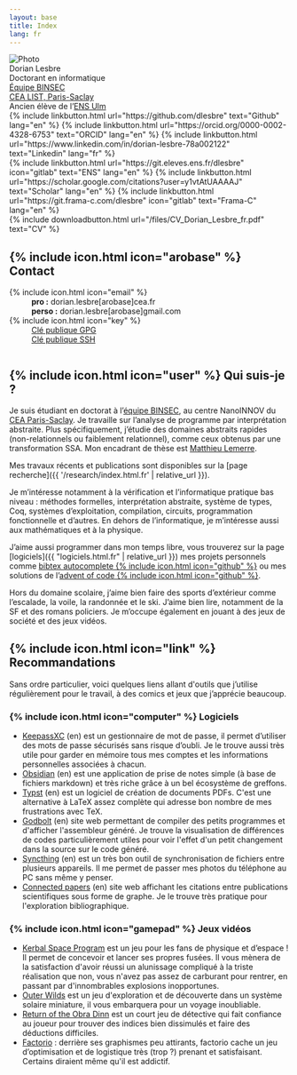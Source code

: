 ```yaml
---
layout: base
title: Index
lang: fr
---
```


<div class="row">
	<div class="portrait">
		<div class="img"><img src="{{ 'imgs/profil.png' | relative_url }}" alt="Photo"></div>
		<div class="name">Dorian Lesbre</div>
		<div class="desc">Doctorant en informatique</div>
		<div class="desc"><a class="link" href="https://binsec.github.io/" hreflang="en">Équipe BINSEC</a></div>
		<div class="desc"><a class="link" href="https://www.cea.fr/paris-saclay/Pages/Accueil.aspx">CEA LIST, Paris-Saclay</a></div>
		<div class="desc">Ancien élève de l’<a class="link" href="https://www.ens.psl.eu">ENS Ulm</a></div>
	</div>
	<div class="column">
		<div class="links">
			{% include linkbutton.html url="https://github.com/dlesbre" text="Github" lang="en" %}
			{% include linkbutton.html url="https://orcid.org/0000-0002-4328-6753" text="ORCID" lang="en" %}
			{% include linkbutton.html url="https://www.linkedin.com/in/dorian-lesbre-78a002122" text="Linkedin" lang="fr" %}
		</div>
		<div class="links">
			{% include linkbutton.html url="https://git.eleves.ens.fr/dlesbre" icon="gitlab" text="ENS" lang="en" %}
			{% include linkbutton.html url="https://scholar.google.com/citations?user=y1vtAtUAAAAJ" text="Scholar" lang="en" %}
			{% include linkbutton.html url="https://git.frama-c.com/dlesbre" icon="gitlab" text="Frama-C" lang="en" %}
		</div>
		<div class="links">{% include downloadbutton.html url="/files/CV_Dorian_Lesbre_fr.pdf" text="CV" %}</div>
		<h2>{% include icon.html icon="arobase" %} Contact</h2>
		<div class="contactsheet">
			<dl>
				<dt>{% include icon.html icon="email" %}</dt>
				<dd>
					<strong>pro :</strong> dorian.lesbre[arobase]cea.fr<br>
					<strong>perso :</strong> dorian.lesbre[arobase]gmail.com
				</dd>
				<dt>{% include icon.html icon="key" %}</dt>
				<dd><a class="link" href="{{ 'files/Dorian_Lesbre_public.pgp' | relative_url }}" download>Clé publique GPG</a><br>
					<a class="link" href="{{ 'files/Dorian_Lesbre_public.pub' | relative_url }}" download>Clé publique SSH</a></dd>
			</dl>
		</div>
	</div>
</div>

## {% include icon.html icon="user" %} Qui suis-je ?

Je suis étudiant en doctorat à l’[équipe BINSEC](https://binsec.github.io/), au
centre NanoINNOV du [CEA Paris-Saclay](https://www.cea.fr/paris-saclay/Pages/Accueil.aspx).
Je travaille sur l’analyse de programme par interprétation abstraite. Plus
spécifiquement, j’étudie des domaines abstraits rapides (non-relationnels ou
faiblement relationnel), comme ceux obtenus par une transformation SSA. Mon
encadrant de thèse est [Matthieu Lemerre](https://binsec.github.io/people/lemerre.html).

Mes travaux récents et publications sont disponibles sur la [page recherche]({{ '/research/index.html.fr' | relative_url }}).

Je m’intéresse notamment à la vérification et l’informatique pratique bas niveau :
méthodes formelles, interprétation abstraite, système de types, Coq, systèmes
d’exploitation, compilation, circuits, programmation fonctionnelle et d’autres.
En dehors de l’informatique, je m’intéresse aussi aux mathématiques et à la
physique.

J’aime aussi programmer dans mon temps libre, vous trouverez sur la page
[logiciels]({{ "logiciels.html.fr" | relative_url }}) mes projets
personnels comme [bibtex autocomplete&nbsp;{% include icon.html icon="github" %}](https://github.com/dlesbre/bibtex-autocomplete)
ou mes solutions de l’[advent of code&nbsp;{% include icon.html icon="github" %}](https://github.com/dlesbre/advent-of-code).

Hors du domaine scolaire, j’aime bien faire des sports d’extérieur comme
l’escalade, la voile, la randonnée et le ski. J’aime bien lire, notamment de la
SF et des romans policiers. Je m’occupe également en jouant à des jeux de
société et des jeux vidéos.

## {% include icon.html icon="link" %} Recommandations

Sans ordre particulier, voici quelques liens allant d'outils que j’utilise
régulièrement pour le travail, à des comics et jeux que j’apprécie beaucoup.

### {% include icon.html icon="computer" %} Logiciels

- [KeepassXC](https://keepassxc.org/) (en) est un gestionnaire de mot de passe,
  il permet d’utiliser des mots de passe sécurisés sans risque d’oubli. Je le
	trouve aussi très utile pour garder en mémoire tous mes comptes et les
	informations personnelles associées à chacun.
- [Obsidian](https://obsidian.md/) (en) est une application de prise de notes
	simple (à base de fichiers markdown) et très riche grâce à un bel écosystème
	de greffons.
- [Typst](https://typst.app/) (en) est un logiciel de création de documents
  PDFs. C'est une alternative à LaTeX assez complète qui adresse bon nombre de
  mes frustrations avec TeX.
- [Godbolt](https://godbolt.org/) (en) site web permettant de compiler des
	petits programmes et d'afficher l'assembleur généré. Je trouve la
	visualisation de différences de codes particulièrement utiles pour voir
	l'effet d'un petit changement dans la source sur le code généré.
- [Syncthing](https://syncthing.net/) (en) est un très bon outil de
  synchronisation de fichiers entre plusieurs appareils. Il me permet de passer
  mes photos du téléphone au PC sans même y penser.
- [Connected papers](https://www.connectedpapers.com/) (en) site web affichant
  les citations entre publications scientifiques sous forme de graphe. Je le
  trouve très pratique pour l'exploration bibliographique.

### {% include icon.html icon="gamepad" %} Jeux vidéos

- [Kerbal Space Program](https://www.kerbalspaceprogram.com/) est un jeu pour les
  fans de physique et d’espace ! Il permet de concevoir et lancer ses propres
  fusées. Il vous mènera de la satisfaction d'avoir réussi un alunissage compliqué
	à la triste réalisation que non, vous n'avez pas assez de carburant pour rentrer,
	en passant par d'innombrables explosions inopportunes.
- [Outer Wilds](https://store.steampowered.com/app/753640/Outer_Wilds) est un
  jeu d'exploration et de découverte dans un système solaire miniature, il vous
  embarquera pour un voyage inoubliable.
- [Return of the Obra Dinn](https://obradinn.com/) est un court jeu de détective
  qui fait confiance au joueur pour trouver des indices bien dissimulés et faire
  des déductions difficiles.
- [Factorio](https://www.factorio.com/) : derrière ses graphismes peu attirants,
  factorio cache un jeu d’optimisation et de logistique très (trop ?) prenant et
  satisfaisant. Certains diraient même qu'il est addictif.
